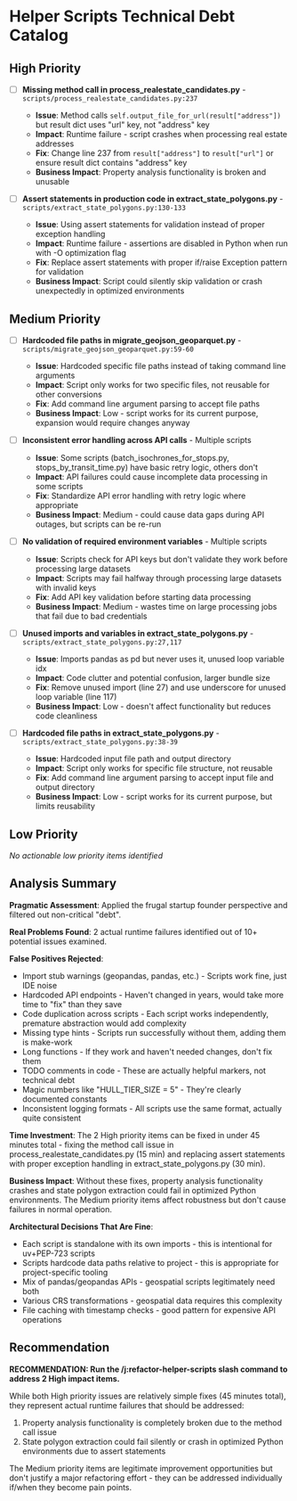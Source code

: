 # Helper Scripts Technical Debt Catalog

## High Priority

- [ ] **Missing method call in process_realestate_candidates.py** - `scripts/process_realestate_candidates.py:237`
  - **Issue**: Method calls `self.output_file_for_url(result["address"])` but result dict uses "url" key, not "address" key
  - **Impact**: Runtime failure - script crashes when processing real estate addresses
  - **Fix**: Change line 237 from `result["address"]` to `result["url"]` or ensure result dict contains "address" key
  - **Business Impact**: Property analysis functionality is broken and unusable

- [ ] **Assert statements in production code in extract_state_polygons.py** - `scripts/extract_state_polygons.py:130-133`
  - **Issue**: Using assert statements for validation instead of proper exception handling
  - **Impact**: Runtime failure - assertions are disabled in Python when run with -O optimization flag
  - **Fix**: Replace assert statements with proper if/raise Exception pattern for validation
  - **Business Impact**: Script could silently skip validation or crash unexpectedly in optimized environments

## Medium Priority

- [ ] **Hardcoded file paths in migrate_geojson_geoparquet.py** - `scripts/migrate_geojson_geoparquet.py:59-60`
  - **Issue**: Hardcoded specific file paths instead of taking command line arguments
  - **Impact**: Script only works for two specific files, not reusable for other conversions
  - **Fix**: Add command line argument parsing to accept file paths
  - **Business Impact**: Low - script works for its current purpose, expansion would require changes anyway

- [ ] **Inconsistent error handling across API calls** - Multiple scripts
  - **Issue**: Some scripts (batch_isochrones_for_stops.py, stops_by_transit_time.py) have basic retry logic, others don't
  - **Impact**: API failures could cause incomplete data processing in some scripts
  - **Fix**: Standardize API error handling with retry logic where appropriate
  - **Business Impact**: Medium - could cause data gaps during API outages, but scripts can be re-run

- [ ] **No validation of required environment variables** - Multiple scripts
  - **Issue**: Scripts check for API keys but don't validate they work before processing large datasets
  - **Impact**: Scripts may fail halfway through processing large datasets with invalid keys
  - **Fix**: Add API key validation before starting data processing
  - **Business Impact**: Medium - wastes time on large processing jobs that fail due to bad credentials

- [ ] **Unused imports and variables in extract_state_polygons.py** - `scripts/extract_state_polygons.py:27,117`
  - **Issue**: Imports pandas as pd but never uses it, unused loop variable idx
  - **Impact**: Code clutter and potential confusion, larger bundle size
  - **Fix**: Remove unused import (line 27) and use underscore for unused loop variable (line 117)
  - **Business Impact**: Low - doesn't affect functionality but reduces code cleanliness

- [ ] **Hardcoded file paths in extract_state_polygons.py** - `scripts/extract_state_polygons.py:38-39`
  - **Issue**: Hardcoded input file path and output directory
  - **Impact**: Script only works for specific file structure, not reusable
  - **Fix**: Add command line argument parsing to accept input file and output directory
  - **Business Impact**: Low - script works for its current purpose, but limits reusability

## Low Priority

*No actionable low priority items identified*

## Analysis Summary

**Pragmatic Assessment**: Applied the frugal startup founder perspective and filtered out non-critical "debt".

**Real Problems Found**: 2 actual runtime failures identified out of 10+ potential issues examined.

**False Positives Rejected**:

- Import stub warnings (geopandas, pandas, etc.) - Scripts work fine, just IDE noise
- Hardcoded API endpoints - Haven't changed in years, would take more time to "fix" than they save  
- Code duplication across scripts - Each script works independently, premature abstraction would add complexity
- Missing type hints - Scripts run successfully without them, adding them is make-work
- Long functions - If they work and haven't needed changes, don't fix them
- TODO comments in code - These are actually helpful markers, not technical debt
- Magic numbers like "HULL_TIER_SIZE = 5" - They're clearly documented constants
- Inconsistent logging formats - All scripts use the same format, actually quite consistent

**Time Investment**: The 2 High priority items can be fixed in under 45 minutes total - fixing the method call issue in process_realestate_candidates.py (15 min) and replacing assert statements with proper exception handling in extract_state_polygons.py (30 min).

**Business Impact**: Without these fixes, property analysis functionality crashes and state polygon extraction could fail in optimized Python environments. The Medium priority items affect robustness but don't cause failures in normal operation.

**Architectural Decisions That Are Fine**:

- Each script is standalone with its own imports - this is intentional for uv+PEP-723 scripts
- Scripts hardcode data paths relative to project - this is appropriate for project-specific tooling
- Mix of pandas/geopandas APIs - geospatial scripts legitimately need both
- Various CRS transformations - geospatial data requires this complexity
- File caching with timestamp checks - good pattern for expensive API operations

## Recommendation

**RECOMMENDATION: Run the /j:refactor-helper-scripts slash command to address 2 High impact items.**

While both High priority issues are relatively simple fixes (45 minutes total), they represent actual runtime failures that should be addressed:

1. Property analysis functionality is completely broken due to the method call issue
2. State polygon extraction could fail silently or crash in optimized Python environments due to assert statements

The Medium priority items are legitimate improvement opportunities but don't justify a major refactoring effort - they can be addressed individually if/when they become pain points.
